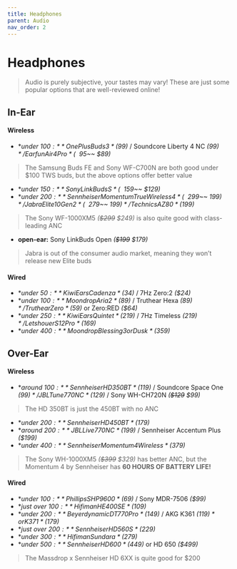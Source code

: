 ```yaml
---
title: Headphones
parent: Audio
nav_order: 2
---
```

# Headphones

> Audio is purely subjective, your tastes may vary! These are just some popular options that are well-reviewed online!

## In-Ear

#### Wireless

- **under $100:** OnePlus Buds 3 *($99)* / Soundcore Liberty 4 NC *($99)* / Earfun Air 4 Pro *(~~$95~~ $89)*

> The Samsung Buds FE and Sony WF-C700N are both good under $100 TWS buds, but the above options offer better value

- **under $150:** Sony LinkBuds S *(~~$159~~ $129)* 
- **under $200:** Sennheiser Momentum True Wireless 4 *(~~$299~~ $199)* / Jabra Elite 10 Gen 2 *(~~$279~~ $199)* / Technics AZ80 *($199)*

> The Sony WF-1000XM5 *(~~$299~~ $249)* is also quite good with class-leading ANC

- **open-ear:** Sony LinkBuds Open *(~~$199~~ $179)*

> Jabra is out of the consumer audio market, meaning they won’t release new Elite buds

#### Wired

- **under $50:** Kiwi Ears Cadenza *($34)* / 7Hz Zero:2 *($24)*
- **under $100:** Moondrop Aria 2 *($89)* / Truthear Hexa *($89)* / Truthear Zero *($59)* or Zero:RED *($64)* 
- **under $250:** Kiwi Ears Quintet *($219)* / 7Hz Timeless *($219)* / Letshouer S12 Pro *($169)*
- **under $400:** Moondrop Blessing 3 or Dusk *($359)*

## Over-Ear

#### Wireless

- **around $100:** Sennheiser HD 350BT *($119)* / Soundcore Space One *($99)* / JBL Tune 770NC *($129)* / Sony WH-CH720N *(~~$129~~ $99)*

> The HD 350BT is just the 450BT with no ANC

- **under $200:** Sennheiser HD 450BT *($179)*
- **around $200:** JBL Live 770NC *($199)* / Sennheiser Accentum Plus *($199)*
- **under $400:** Sennheiser Momentum 4 Wireless *($379)*

> The Sony WH-1000XM5 *(~~$399~~ $329)* has better ANC, but the Momentum 4 by Sennheiser has **60 HOURS OF BATTERY LIFE!**

#### Wired

- **under $100:** Phillips SHP9600 *($69)* / Sony MDR-7506 *($99)*
- **just over $100:** Hifiman HE400SE *($109)*
- **under $200:** Beyerdynamic DT 770 Pro *($149)* / AKG K361 *($119)* or K371 *($179)*
- **just over $200:** Sennheiser HD 560S *($229)*
- **under $300:** Hifiman Sundara *($279)*
- **under $500:** Sennheiser HD 600 *($449)* or HD 650 *($499)*

> The Massdrop x Sennheiser HD 6XX is quite good for $200